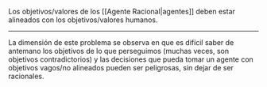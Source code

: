 Los objetivos/valores de los [[Agente Racional|agentes]] deben estar alineados con los objetivos/valores humanos.
***
La dimensión de este problema se observa en que es difícil saber de antemano los objetivos de lo que perseguimos (muchas veces, son objetivos contradictorios) y las decisiones que pueda tomar un agente con objetivos vagos/no alineados pueden ser peligrosas, sin dejar de ser racionales. 
